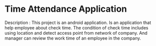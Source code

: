 # Time Attendance Application 

Description : This project is an android application. Is an application that help employee about check time. The condition of check time includes using location and detect access point from network of company. And manager can review the work time of an employee in the company. 


